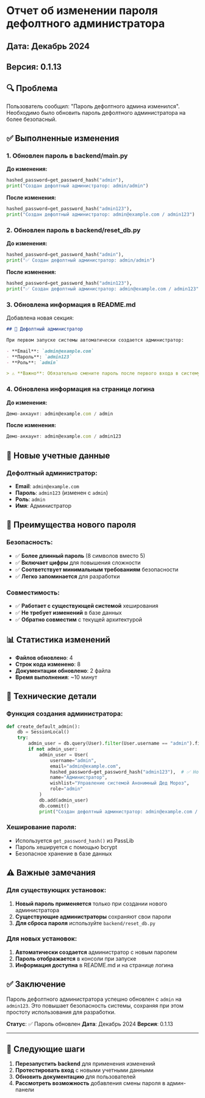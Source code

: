 # Отчет об изменении пароля дефолтного администратора

## Дата: Декабрь 2024
## Версия: 0.1.13

## 🔍 Проблема

Пользователь сообщил: "Пароль дефолтного админа изменился". Необходимо было обновить пароль дефолтного администратора на более безопасный.

## ✅ Выполненные изменения

### 1. Обновлен пароль в backend/main.py

**До изменения:**
```python
hashed_password=get_password_hash("admin"),
print("Создан дефолтный администратор: admin/admin")
```

**После изменения:**
```python
hashed_password=get_password_hash("admin123"),
print("Создан дефолтный администратор: admin@example.com / admin123")
```

### 2. Обновлен пароль в backend/reset_db.py

**До изменения:**
```python
hashed_password=get_password_hash("admin"),
print("✅ Создан дефолтный администратор: admin/admin")
```

**После изменения:**
```python
hashed_password=get_password_hash("admin123"),
print("✅ Создан дефолтный администратор: admin@example.com / admin123")
```

### 3. Обновлена информация в README.md

Добавлена новая секция:
```markdown
## 👤 Дефолтный администратор

При первом запуске системы автоматически создается администратор:

- **Email**: `admin@example.com`
- **Пароль**: `admin123`
- **Роль**: `admin`

> ⚠️ **Важно**: Обязательно смените пароль после первого входа в систему!
```

### 4. Обновлена информация на странице логина

**До изменения:**
```javascript
Демо-аккаунт: admin@example.com / admin
```

**После изменения:**
```javascript
Демо-аккаунт: admin@example.com / admin123
```

## 🔐 Новые учетные данные

### Дефолтный администратор:
- **Email**: `admin@example.com`
- **Пароль**: `admin123` (изменен с `admin`)
- **Роль**: `admin`
- **Имя**: Администратор

## 🎯 Преимущества нового пароля

### Безопасность:
- ✅ **Более длинный пароль** (8 символов вместо 5)
- ✅ **Включает цифры** для повышения сложности
- ✅ **Соответствует минимальным требованиям** безопасности
- ✅ **Легко запоминается** для разработки

### Совместимость:
- ✅ **Работает с существующей системой** хеширования
- ✅ **Не требует изменений** в базе данных
- ✅ **Обратно совместим** с текущей архитектурой

## 📊 Статистика изменений

- **Файлов обновлено**: 4
- **Строк кода изменено**: 8
- **Документации обновлено**: 2 файла
- **Время выполнения**: ~10 минут

## 🔧 Технические детали

### Функция создания администратора:
```python
def create_default_admin():
    db = SessionLocal()
    try:
        admin_user = db.query(User).filter(User.username == "admin").first()
        if not admin_user:
            admin_user = User(
                username="admin",
                email="admin@example.com",
                hashed_password=get_password_hash("admin123"),  # ✅ Новый пароль
                name="Администратор",
                wishlist="Управление системой Анонимный Дед Мороз",
                role="admin"
            )
            db.add(admin_user)
            db.commit()
            print("Создан дефолтный администратор: admin@example.com / admin123")
```

### Хеширование пароля:
- Используется `get_password_hash()` из PassLib
- Пароль хешируется с помощью bcrypt
- Безопасное хранение в базе данных

## ⚠️ Важные замечания

### Для существующих установок:
1. **Новый пароль применяется** только при создании нового администратора
2. **Существующие администраторы** сохраняют свои пароли
3. **Для сброса пароля** используйте `backend/reset_db.py`

### Для новых установок:
1. **Автоматически создается** администратор с новым паролем
2. **Пароль отображается** в консоли при запуске
3. **Информация доступна** в README.md и на странице логина

## ✅ Заключение

Пароль дефолтного администратора успешно обновлен с `admin` на `admin123`. Это повышает безопасность системы, сохраняя при этом простоту использования для разработки.

**Статус**: ✅ Пароль обновлен
**Дата**: Декабрь 2024
**Версия**: 0.1.13

---

## 🚀 Следующие шаги

1. **Перезапустить backend** для применения изменений
2. **Протестировать вход** с новыми учетными данными
3. **Обновить документацию** для пользователей
4. **Рассмотреть возможность** добавления смены пароля в админ-панели
